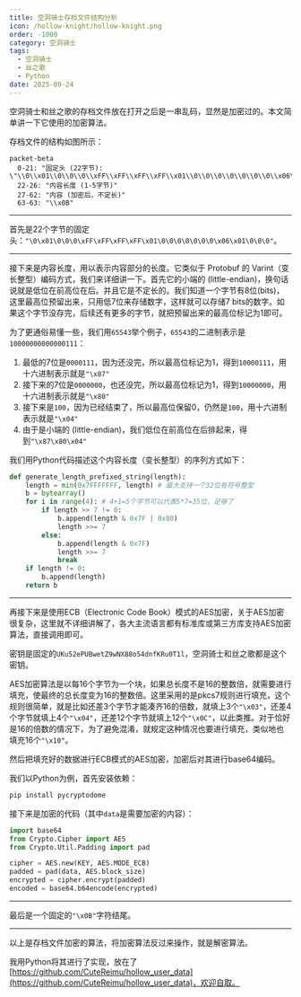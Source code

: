 ```yaml
---
title: 空洞骑士存档文件结构分析
icon: /hollow-knight/hollow-knight.png
order: -1000
category: 空洞骑士
tags:
  - 空洞骑士
  - 丝之歌
  - Python
date: 2025-09-24
---
```


空洞骑士和丝之歌的存档文件放在打开之后是一串乱码，显然是加密过的。本文简单讲一下它使用的加密算法。

<!-- more -->

存档文件的结构如图所示：

```mermaid
packet-beta
  0-21: "固定头 (22字节): \"\\0\\x01\\0\\0\\0\\xFF\\xFF\\xFF\\xFF\\x01\\0\\0\\0\\0\\0\\0\\0\\x06\\x01\\0\\0\\0\""
  22-26: "内容长度 (1-5字节)"
  27-62: "内容 (加密后，不定长)"
  63-63: "\\x0B"
```

---

首先是22个字节的固定头：`"\0\x01\0\0\0\xFF\xFF\xFF\xFF\x01\0\0\0\0\0\0\0\x06\x01\0\0\0"`。

---

接下来是内容长度，用以表示内容部分的长度。它类似于 Protobuf 的 Varint（变长整型）编码方式，我们来详细讲一下。首先它的小端的 (little-endian)，换句话说就是低位在前高位在后。并且它是不定长的。我们知道一个字节有8位(bits)，这里最高位预留出来，只用低7位来存储数字，这样就可以存储7 bits的数字。如果这个字节没存完，后续还有更多的字节，就把预留出来的最高位标记为1即可。

为了更通俗易懂一些，我们用`65543`举个例子，`65543`的二进制表示是`10000000000000111`：
1. 最低的7位是`0000111`，因为还没完，所以最高位标记为1，得到`10000111`，用十六进制表示就是`"\x87"`
2. 接下来的7位是`0000000`，也还没完，所以最高位标记为1，得到`10000000`，用十六进制表示就是`"\x80"`
3. 接下来是`100`，因为已经结束了，所以最高位保留0，仍然是`100`，用十六进制表示就是`"\x04"`
4. 由于是小端的 (little-endian)，我们低位在前高位在后排起来，得到`"\x87\x80\x04"`

我们用Python代码描述这个内容长度（变长整型）的序列方式如下：

```python :no-line-numbers :no-collapsed-lines
def generate_length_prefixed_string(length):
    length = min(0x7FFFFFFF, length) # 最大支持一个32位有符号整型
    b = bytearray()
    for i in range(4): # 4+1=5个字节可以代表5*7=35位，足够了
        if length >> 7 != 0:
            b.append(length & 0x7F | 0x80)
            length >>= 7
        else:
            b.append(length & 0x7F)
            length >>= 7
            break
    if length != 0:
        b.append(length)
    return b
```

---

再接下来是使用ECB（Electronic Code Book）模式的AES加密，关于AES加密很复杂，这里就不详细讲解了，各大主流语言都有标准库或第三方库支持AES加密算法，直接调用即可。

密钥是固定的`UKu52ePUBwetZ9wNX88o54dnfKRu0T1l`，空洞骑士和丝之歌都是这个密钥。

AES加密算法是以每16个字节为一个块，如果总长度不是16的整数倍，就需要进行填充，使最终的总长度变为16的整数倍。这里采用的是pkcs7规则进行填充，这个规则很简单，就是比如还差3个字节才能凑齐16的倍数，就填上3个`"\x03"`，还差4个字节就填上4个`"\x04"`，还差12个字节就填上12个`"\x0C"`，以此类推。对于恰好是16的倍数的情况下，为了避免混淆，就规定这种情况也要进行填充，类似地也填充16个`"\x10"`。

然后把填充好的数据进行ECB模式的AES加密，加密后对其进行base64编码。

我们以Python为例，首先安装依赖：

```bash
pip install pycryptodome
```

接下来是加密的代码（其中`data`是需要加密的内容）：

```python :no-line-numbers
import base64
from Crypto.Cipher import AES
from Crypto.Util.Padding import pad

cipher = AES.new(KEY, AES.MODE_ECB)
padded = pad(data, AES.block_size)
encrypted = cipher.encrypt(padded)
encoded = base64.b64encode(encrypted)
```

---

最后是一个固定的`"\x0B"`字符结尾。

---

以上是存档文件加密的算法，将加密算法反过来操作，就是解密算法。

我用Python将其进行了实现，放在了[https://github.com/CuteReimu/hollow_user_data](https://github.com/CuteReimu/hollow_user_data)，欢迎自取。